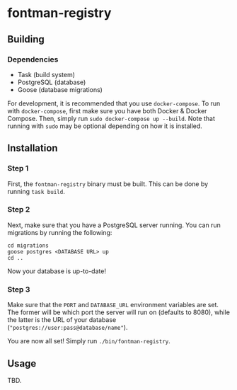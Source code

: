 # fontman-registry

## Building

### Dependencies

- Task (build system)
- PostgreSQL (database)
- Goose (database migrations)

For development, it is recommended that you use `docker-compose`. To run with `docker-compose`, first make sure you have both Docker & Docker Compose.
Then, simply run `sudo docker-compose up --build`. Note that running with `sudo` may be optional depending on how it is installed.

## Installation

### Step 1 

First, the `fontman-registry` binary must be built. This can be done by running `task build`. 

### Step 2

Next, make sure that you have a PostgreSQL server running. You can run migrations by running the following:

```
cd migrations
goose postgres <DATABASE URL> up
cd ..
```

Now your database is up-to-date!

### Step 3

Make sure that the `PORT` and `DATABASE_URL` environment variables are set. The former will be which port the server will run on (defaults to 8080),
while the latter is the URL of your database (`"postgres://user:pass@database/name"`).

You are now all set! Simply run `./bin/fontman-registry`.

## Usage

TBD.
